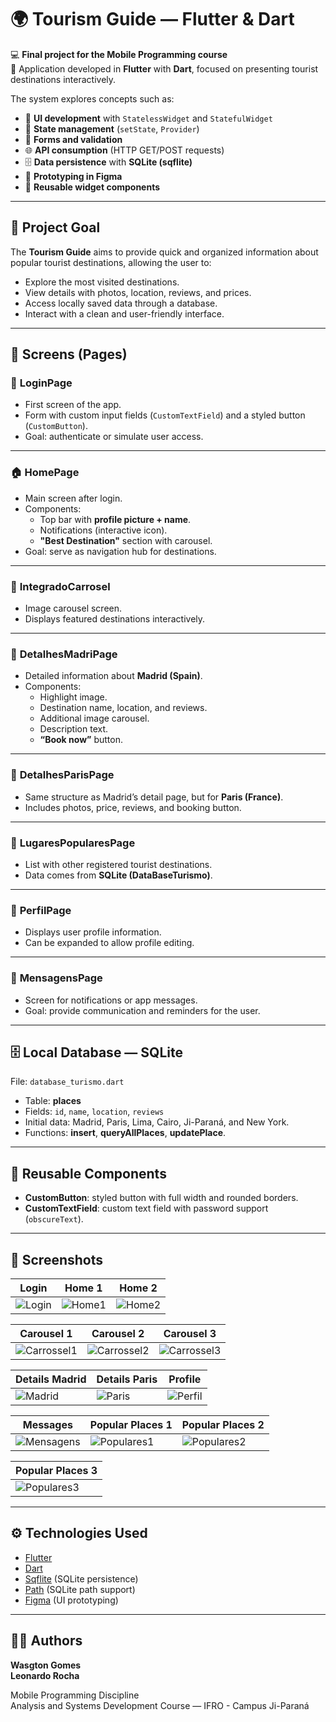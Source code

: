 # 🌍 Tourism Guide — Flutter & Dart  

💻 **Final project for the Mobile Programming course**  
📱 Application developed in **Flutter** with **Dart**, focused on presenting tourist destinations interactively.  

The system explores concepts such as:  
- 🎨 **UI development** with `StatelessWidget` and `StatefulWidget`  
- 🔄 **State management** (`setState`, `Provider`)  
- 📝 **Forms and validation**  
- 🌐 **API consumption** (HTTP GET/POST requests)  
- 🗄️ **Data persistence** with **SQLite (sqflite)**  
- 🎯 **Prototyping in Figma**  
- 🧩 **Reusable widget components**  

---

## 🚀 Project Goal  
The **Tourism Guide** aims to provide quick and organized information about popular tourist destinations, allowing the user to:  
- Explore the most visited destinations.  
- View details with photos, location, reviews, and prices.  
- Access locally saved data through a database.  
- Interact with a clean and user-friendly interface.  

---

## 📂 Screens (Pages)  

### 🔑 **LoginPage**  
- First screen of the app.  
- Form with custom input fields (`CustomTextField`) and a styled button (`CustomButton`).  
- Goal: authenticate or simulate user access.  

---

### 🏠 **HomePage**  
- Main screen after login.  
- Components:  
  - Top bar with **profile picture + name**.  
  - Notifications (interactive icon).  
  - **"Best Destination"** section with carousel.  
- Goal: serve as navigation hub for destinations.  

---

### 🎡 **IntegradoCarrosel**  
- Image carousel screen.  
- Displays featured destinations interactively.  

---

### 🏰 **DetalhesMadriPage**  
- Detailed information about **Madrid (Spain)**.  
- Components:  
  - Highlight image.  
  - Destination name, location, and reviews.  
  - Additional image carousel.  
  - Description text.  
  - **“Book now”** button.  

---

### 🗼 **DetalhesParisPage**  
- Same structure as Madrid’s detail page, but for **Paris (France)**.  
- Includes photos, price, reviews, and booking button.  

---

### 📍 **LugaresPopularesPage**  
- List with other registered tourist destinations.  
- Data comes from **SQLite (DataBaseTurismo)**.  

---

### 👤 **PerfilPage**  
- Displays user profile information.  
- Can be expanded to allow profile editing.  

---

### 💬 **MensagensPage**  
- Screen for notifications or app messages.  
- Goal: provide communication and reminders for the user.  

---

## 🗄️ Local Database — SQLite  
File: `database_turismo.dart`  
- Table: **places**  
- Fields: `id`, `name`, `location`, `reviews`  
- Initial data: Madrid, Paris, Lima, Cairo, Ji-Paraná, and New York.  
- Functions: **insert**, **queryAllPlaces**, **updatePlace**.  

---

## 🧩 Reusable Components  
- **CustomButton**: styled button with full width and rounded borders.  
- **CustomTextField**: custom text field with password support (`obscureText`).  

---

## 📸 Screenshots  

| Login | Home 1 | Home 2 |
|-------|--------|--------|
| ![Login](atividade_3_wasgton/lib/pages/Page_Login.jpeg) | ![Home1](atividade_3_wasgton/lib/pages/Page_Home01.jpeg) | ![Home2](atividade_3_wasgton/lib/pages/Page_Home02.jpeg) |

| Carousel 1 | Carousel 2 | Carousel 3 |
|------------|------------|------------|
| ![Carrossel1](atividade_3_wasgton/lib/pages/Pages_integrado_carrosel01.jpeg) | ![Carrossel2](atividade_3_wasgton/lib/pages/Pages_integrado_carrosel02.jpeg) | ![Carrossel3](atividade_3_wasgton/lib/pages/Pages_integrado_carrosel03.jpeg) |

| Details Madrid | Details Paris | Profile |
|----------------|---------------|---------|
| ![Madrid](atividade_3_wasgton/lib/pages/Pages_Detalhes_Madri.jpeg) | ![Paris](atividade_3_wasgton/lib/pages/Page_Detalhes_Paris.jpeg) | ![Perfil](atividade_3_wasgton/lib/pages/Page_Perfil.jpeg) |

| Messages | Popular Places 1 | Popular Places 2 |
|----------|------------------|------------------|
| ![Mensagens](atividade_3_wasgton/lib/pages/Page_Mensagens.jpeg) | ![Populares1](atividade_3_wasgton/lib/pages/Page_Lugares_Pupulares01.jpeg) | ![Populares2](atividade_3_wasgton/lib/pages/Page_Lugares_Pupulares02.jpeg) |

| Popular Places 3 |
|------------------|
| ![Populares3](atividade_3_wasgton/lib/pages/Page_Lugares_Pupulares03.jpeg) |

---

## ⚙️ Technologies Used  
- [Flutter](https://flutter.dev/)  
- [Dart](https://dart.dev/)  
- [Sqflite](https://pub.dev/packages/sqflite) (SQLite persistence)  
- [Path](https://pub.dev/packages/path) (SQLite path support)  
- [Figma]([https://figma.com](https://www.figma.com/design/yBCbUBrCBgo5NltkglMohg/Modelo-atividade-3-Mobile?node-id=0-1&p=f&t=71YmrctHvPritJfp-0)) (UI prototyping)  

---

## 👨‍💻 Authors  
**Wasgton Gomes**  
**Leonardo Rocha**  

Mobile Programming Discipline  
Analysis and Systems Development Course — IFRO - Campus Ji-Paraná
